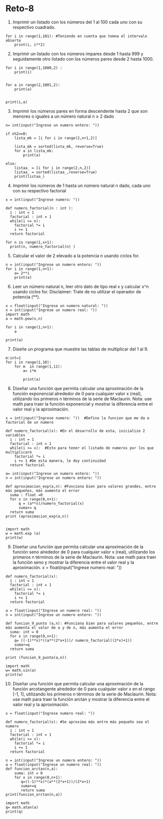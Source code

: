 # Reto-8
1. Imprimir un listado con los números del 1 al 100 cada uno con su respectivo cuadrado.
```
for i in range(1,101): #Teniendo en cuenta que tomna el intervalo abierto
    print(i, i**2)
```
2. Imprimir un listado con los números impares desde 1 hasta 999 y seguidamente otro listado con los números pares desde 2 hasta 1000.
```
for i in range(1,1000,2) :
    print(i)
    

for a in range(2,1001,2):
    print(a)


print(i,a)
```
3. Imprimir los números pares en forma descendente hasta 2 que son menores o iguales a un número natural n ≥ 2 dado
```
n= int(input("Ingrese un numero entero: "))

if n%2==0:
    lista_mk = [i for i in range(2,n+1,2)] 

    lista_mk = sorted(lista_mk, reverse=True)
    for a in lista_mk:
        print(a)
    
else:
    listaa_ = [i for i in range(2,n,2)]
    listaa_ = sorted(listaa_,reverse=True)
    print(listaa_)
```

4. Imprimir los números de 1 hasta un número natural n dado, cada uno con su respectivo factorial
```
x = int(input("Ingrese numero: "))

def numero_factorial(n : int ):
  i : int = 1
  factorial : int = 1
  while(i <= n):
    factorial *= i
    i += 1
  return factorial

for n in range(1,x+1):
  print(n, numero_factorial(n) )
```

5. Calcular el valor de 2 elevado a la potencia n usando ciclos for.
```
n = int(input("Ingrese un numero entero: "))
for i in range(1,n+1):
    a= 2**i
    print(a)
```
6. Leer un número natural n, leer otro dato de tipo real x y calcular x^n usando ciclos for. Disclaimer: Trate de no utilizar el operador de potencia (**).
```
x = float(input("Ingrese un numero natural: "))
n = int(input("Ingrese un numero real: "))
import math
a = math.pow(x,n)

for i in range(1,n+1):
    a
    
print(a)
```

7. Diseñe un programa que muestre las tablas de multiplicar del 1 al 9.
```
m:int=1
for i in range(1,10):
    for m  in range(1,11):
        a= i*m
    
        print(a)
```
8. Diseñar una función que permita calcular una aproximación de la función exponencial alrededor de 0 para cualquier valor x (real), utilizando los primeros n términos de la serie de Maclaurin. Nota: use math para traer la función exponencial y mostrar la diferencia entre el valor real y la aproximación.
```
x = int(input("Ingrese numero: "))  #Defino la funcion que me da e factorial de un numero

def numero_factorial(x): #En el desarrollo de esta, inicializo 2 variables
  i : int = 1
  factorial : int = 1
  while(i <= x):  #Esto para tener el listado de numeros por los que multiplicaré
    factorial *= i
    i += 1 #De esta manera, le doy continuidad 
  return factorial

a= int(input("Ingrese un numero entero: "))  
n = int(input("Ingrese un numero entero: "))

def aproximacion_exp(a,n): #Funciona bien para valores grandes, entre más pequeños, más aumenta el error
  suma : float =0
  for x in range(0,n+1):
      q = (a**x)/numero_factorial(x)
      suma+= q
  return suma  
print (aproximacion_exp(a,n))  


import math
w = math.exp (a)
print(w)
```

 
9. Diseñar una función que permita calcular una aproximación de la función seno alrededor de 0 para cualquier valor x (real), utilizando los primeros n términos de la serie de Maclaurin. Nota: use math para traer la función seno y mostrar la diferencia entre el valor real y la aproximación.
x = float(input("Ingrese numero real: "))
```
def numero_factorial(x):
  i : int = 1
  factorial : int = 1
  while(i <= x):
    factorial *= i
    i += 1
  return factorial

a = float(input("Ingrese un numero real: "))
n = int(input("Ingrese un numero entero: "))

def funcion_9_punto (a,n): #Funciona bien para valores pequeños, entre más aumenta el valor de a y de n, más aumenta el error
  suma: int = 0
  for x in range(0,n+1):
    q= ((-1)**x)*((a**(2*x+1))/ numero_factorial((2*x)+1)) 
    suma+=q
  return suma

print (funcion_9_punto(a,n))    

import math
w= math.sin(a)
print(w)
```
 
10. Diseñar una función que permita calcular una aproximación de la función arcotangente alrededor de 0 para cualquier valor x en el rango [-1, 1], utilizando los primeros n términos de la serie de Maclaurin. Nota: use math para traer la función arctan y mostrar la diferencia entre el valor real y la aproximación.
```
x = float(input("Ingrese numero real: "))

def numero_factorial(x): #Se aproxima más entre más pequeño sea el numero 
  i : int = 1
  factorial : int = 1
  while(i <= x):
    factorial *= i
    i += 1
  return factorial

n = int(input("Ingrese un numero entero: "))
a = float(input("Ingrese un numero real: "))
def funcion_arctan(n,a):
    suma: int = 0
    for x in range(0,n+1):
       q=((-1)**x)*(a**(2*x+1))/(2*x+1)
       suma+=q
       return suma
print(funcion_arctan(n,a))   

import math
q= math.atan(a)
print(q)
```               
